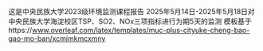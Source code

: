 这是中央民族大学2023级环境监测课程报告
2025年5月14日-2025年5月18日对中央民族大学海淀校区TSP、SO2、NOx三项指标进行为期5天的监测
模板基于https://www.overleaf.com/latex/templates/muc-plus-cityuke-cheng-bao-gao-mo-ban/xcmjmkmcxmny
